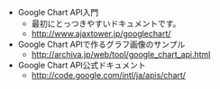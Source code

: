 
- Google Chart API入門
  - 最初にとっつきやすいドキュメントです。
  - http://www.ajaxtower.jp/googlechart/
- Google Chart APIで作るグラフ画像のサンプル
  - http://archiva.jp/web/tool/google_chart_api.html
- Google Chart API公式ドキュメント
  - http://code.google.com/intl/ja/apis/chart/
